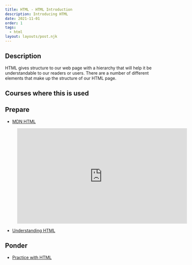 ```yaml
---
title: HTML - HTML Introduction
description: Introducing HTML
date: 2021-11-01
order: 1
tags:
  - html
layout: layouts/post.njk
---
```


## Description

HTML gives structure to our web page with a hierarchy that will help it be understandable to our readers or users. There are a number of different elements that make up the structure of our HTML page.

## Courses where this is used

## Prepare

- [MDN HTML](https://developer.mozilla.org/en-US/docs/Web/HTML)

<figure class="video-container">

<iframe width="560" height="315" src="https://www.youtube.com/embed/jxYtjiuPfLQ" title="YouTube video player" frameborder="0" allow="accelerometer; autoplay; clipboard-write; encrypted-media; gyroscope; picture-in-picture" allowfullscreen></iframe>
</figure>

- [Understanding HTML](prepare1)

## Ponder

- [Practice with HTML](ponder1/)
